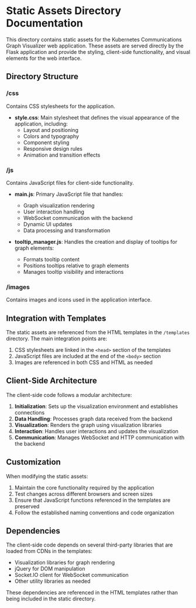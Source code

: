 # Static Assets Directory Documentation

This directory contains static assets for the Kubernetes Communications Graph Visualizer web application. These assets are served directly by the Flask application and provide the styling, client-side functionality, and visual elements for the web interface.

## Directory Structure

### /css

Contains CSS stylesheets for the application.

- **style.css**: Main stylesheet that defines the visual appearance of the application, including:
  - Layout and positioning
  - Colors and typography
  - Component styling
  - Responsive design rules
  - Animation and transition effects

### /js

Contains JavaScript files for client-side functionality.

- **main.js**: Primary JavaScript file that handles:
  - Graph visualization rendering
  - User interaction handling
  - WebSocket communication with the backend
  - Dynamic UI updates
  - Data processing and transformation

- **tooltip_manager.js**: Handles the creation and display of tooltips for graph elements:
  - Formats tooltip content
  - Positions tooltips relative to graph elements
  - Manages tooltip visibility and interactions

### /images

Contains images and icons used in the application interface.

## Integration with Templates

The static assets are referenced from the HTML templates in the `/templates` directory. The main integration points are:

1. CSS stylesheets are linked in the `<head>` section of the templates
2. JavaScript files are included at the end of the `<body>` section
3. Images are referenced in both CSS and HTML as needed

## Client-Side Architecture

The client-side code follows a modular architecture:

1. **Initialization**: Sets up the visualization environment and establishes connections
2. **Data Handling**: Processes graph data received from the backend
3. **Visualization**: Renders the graph using visualization libraries
4. **Interaction**: Handles user interactions and updates the visualization
5. **Communication**: Manages WebSocket and HTTP communication with the backend

## Customization

When modifying the static assets:

1. Maintain the core functionality required by the application
2. Test changes across different browsers and screen sizes
3. Ensure that JavaScript functions referenced in the templates are preserved
4. Follow the established naming conventions and code organization

## Dependencies

The client-side code depends on several third-party libraries that are loaded from CDNs in the templates:

- Visualization libraries for graph rendering
- jQuery for DOM manipulation
- Socket.IO client for WebSocket communication
- Other utility libraries as needed

These dependencies are referenced in the HTML templates rather than being included in the static directory. 